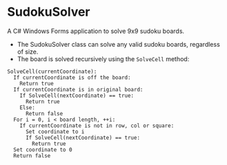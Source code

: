 # SudokuSolver
A C# Windows Forms application to solve 9x9 sudoku boards.

- The SudokuSolver class can solve any valid sudoku boards, regardless of size.
- The board is solved recursively using the `SolveCell` method:

```
SolveCell(currentCoordinate):
  If currentCoordinate is off the board:
    Return true
  If currentCoordinate is in original board:
    If SolveCell(nextCoordinate) == true:
      Return true
    Else:
      Return false
  For i = 0, i < board length, ++i:
    If currentCoordinate is not in row, col or square:
      Set coordinate to i
      If SolveCell(nextCoordinate) == true:
        Return true
  Set coordinate to 0
  Return false
```
